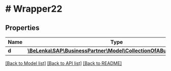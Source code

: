 # # Wrapper22

## Properties

Name | Type | Description | Notes
------------ | ------------- | ------------- | -------------
**d** | [**\BeLenka\SAP\BusinessPartner\Model\CollectionOfABuPaIndustryType**](CollectionOfABuPaIndustryType.md) |  | [optional]

[[Back to Model list]](../../README.md#models) [[Back to API list]](../../README.md#endpoints) [[Back to README]](../../README.md)

